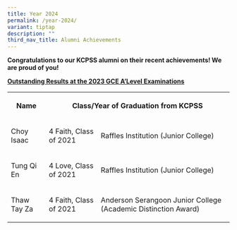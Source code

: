 ```yaml
---
title: Year 2024
permalink: /year-2024/
variant: tiptap
description: ""
third_nav_title: Alumni Achievements
---
```

<p><strong>Congratulations to our KCPSS alumni on their recent achievements! We are proud of you!</strong>
</p>
<p><strong><u>Outstanding Results at the 2023 GCE A’Level Examinations</u></strong>
</p>
<p></p>
<table style="minWidth: 75px">
<colgroup>
<col>
<col>
<col>
</colgroup>
<tbody>
<tr>
<th rowspan="1" colspan="1">
<p>Name</p>
</th>
<th rowspan="1" colspan="2">
<p>Class/Year of Graduation from KCPSS</p>
</th>
</tr>
<tr>
<td rowspan="1" colspan="1">
<p>Choy Isaac</p>
</td>
<td rowspan="1" colspan="1">
<p>4 Faith, Class of 2021</p>
</td>
<td rowspan="1" colspan="1">
<p>Raffles Institution (Junior College)</p>
</td>
</tr>
<tr>
<td rowspan="1" colspan="1">
<p>Tung Qi En</p>
</td>
<td rowspan="1" colspan="1">
<p>4 Love, Class of 2021</p>
</td>
<td rowspan="1" colspan="1">
<p>Raffles Institution (Junior College)</p>
</td>
</tr>
<tr>
<td rowspan="1" colspan="1">
<p>Thaw Tay Za</p>
</td>
<td rowspan="1" colspan="1">
<p>4 Faith, Class of 2021</p>
</td>
<td rowspan="1" colspan="1">
<p>Anderson Serangoon Junior College (Academic Distinction Award)</p>
</td>
</tr>
</tbody>
</table>
<p></p>